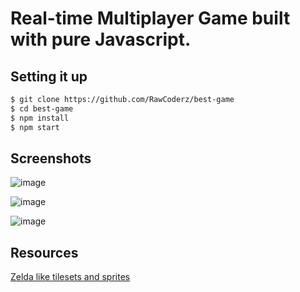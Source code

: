 Real-time Multiplayer Game built with pure Javascript.
============================

Setting it up
----------

```bash
$ git clone https://github.com/RawCoderz/best-game
$ cd best-game
$ npm install
$ npm start
```

Screenshots
----------

![image](https://cloud.githubusercontent.com/assets/9355208/24334029/9aa6ae26-1280-11e7-854d-eb0655a965cc.png)

![image](https://cloud.githubusercontent.com/assets/9355208/24334045/c0dceaba-1280-11e7-84db-e5b5f840d9a4.png)

![image](https://cloud.githubusercontent.com/assets/9355208/24334052/e1081aa8-1280-11e7-8ed4-0c84d1bc30c8.png)

Resources
----------
[Zelda like tilesets and sprites](opengameart.org/content/zelda-like-tilesets-and-sprites)
